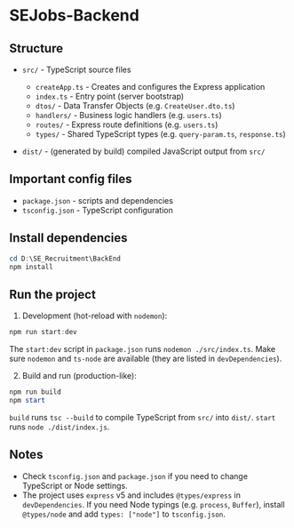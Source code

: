 # SEJobs-Backend

## Structure

- `src/` - TypeScript source files
  - `createApp.ts` - Creates and configures the Express application
  - `index.ts` - Entry point (server bootstrap)
  - `dtos/` - Data Transfer Objects (e.g. `CreateUser.dto.ts`)
  - `handlers/` - Business logic handlers (e.g. `users.ts`)
  - `routes/` - Express route definitions (e.g. `users.ts`)
  - `types/` - Shared TypeScript types (e.g. `query-param.ts`, `response.ts`)

- `dist/` - (generated by build) compiled JavaScript output from `src/`

## Important config files

- `package.json` - scripts and dependencies
- `tsconfig.json` - TypeScript configuration

## Install dependencies
```powershell
cd D:\SE_Recruitment\BackEnd
npm install
```

## Run the project

1) Development (hot-reload with `nodemon`):
```powershell
npm run start:dev
```

The `start:dev` script in `package.json` runs `nodemon ./src/index.ts`. Make sure `nodemon` and `ts-node` are available (they are listed in `devDependencies`).

2) Build and run (production-like):

```powershell
npm run build
npm start
```

`build` runs `tsc --build` to compile TypeScript from `src/` into `dist/`. `start` runs `node ./dist/index.js`.

## Notes

- Check `tsconfig.json` and `package.json` if you need to change TypeScript or Node settings.
- The project uses `express` v5 and includes `@types/express` in `devDependencies`. If you need Node typings (e.g. `process`, `Buffer`), install `@types/node` and add `types: ["node"]` to `tsconfig.json`.
